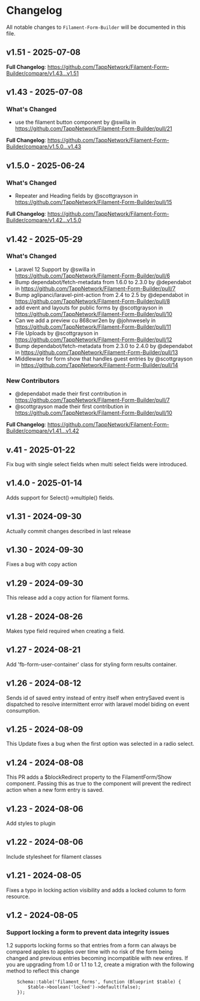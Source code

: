 # Changelog

All notable changes to `Filament-Form-Builder` will be documented in this file.

## v1.51 - 2025-07-08

**Full Changelog**: https://github.com/TappNetwork/Filament-Form-Builder/compare/v1.43...v1.51

## v1.43 - 2025-07-08

### What's Changed

* use the filament button component by @swilla in https://github.com/TappNetwork/Filament-Form-Builder/pull/21

**Full Changelog**: https://github.com/TappNetwork/Filament-Form-Builder/compare/v1.5.0...v1.43

## v1.5.0 - 2025-06-24

### What's Changed

* Repeater and Heading fields by @scottgrayson in https://github.com/TappNetwork/Filament-Form-Builder/pull/15

**Full Changelog**: https://github.com/TappNetwork/Filament-Form-Builder/compare/v1.42...v1.5.0

## v1.42 - 2025-05-29

### What's Changed

* Laravel 12 Support by @swilla in https://github.com/TappNetwork/Filament-Form-Builder/pull/6
* Bump dependabot/fetch-metadata from 1.6.0 to 2.3.0 by @dependabot in https://github.com/TappNetwork/Filament-Form-Builder/pull/7
* Bump aglipanci/laravel-pint-action from 2.4 to 2.5 by @dependabot in https://github.com/TappNetwork/Filament-Form-Builder/pull/8
* add event and layouts for public forms by @scottgrayson in https://github.com/TappNetwork/Filament-Form-Builder/pull/10
* Can we add a preview cu 868cwr2en by @johnwesely in https://github.com/TappNetwork/Filament-Form-Builder/pull/11
* File Uploads by @scottgrayson in https://github.com/TappNetwork/Filament-Form-Builder/pull/12
* Bump dependabot/fetch-metadata from 2.3.0 to 2.4.0 by @dependabot in https://github.com/TappNetwork/Filament-Form-Builder/pull/13
* Middleware for form show that handles guest entries by @scottgrayson in https://github.com/TappNetwork/Filament-Form-Builder/pull/14

### New Contributors

* @dependabot made their first contribution in https://github.com/TappNetwork/Filament-Form-Builder/pull/7
* @scottgrayson made their first contribution in https://github.com/TappNetwork/Filament-Form-Builder/pull/10

**Full Changelog**: https://github.com/TappNetwork/Filament-Form-Builder/compare/v1.41...v1.42

## v.41 - 2025-01-22

Fix bug with single select fields when multi select fields were introduced.

## v1.4.0 - 2025-01-14

Adds support for Select()->multiple() fields.

## v1.31 - 2024-09-30

Actually commit changes described in last release

## v1.30 - 2024-09-30

Fixes a bug with copy action

## v1.29 - 2024-09-30

This release add a copy action for filament forms.

## v1.28 - 2024-08-26

Makes type field required when creating a field.

## v1.27 - 2024-08-21

Add 'fb-form-user-container' class for styling form results container.

## v1.26 - 2024-08-12

Sends id of saved entry instead of entry itself when entrySaved event is dispatched to resolve intermittent error with laravel model biding on event consumption.

## v1.25 - 2024-08-09

This Update fixes a bug when the first option was selected in a radio select.

## v1.24 - 2024-08-08

This PR adds a $blockRedirect property to the FilamentForm/Show component. Passing this as true to the component will prevent the redirect action when a new form entry is saved.

## v1.23 - 2024-08-06

Add styles to plugin

## v1.22 - 2024-08-06

Include stylesheet for filament classes

## v1.21 - 2024-08-05

Fixes a typo in locking action visibility and adds a locked column to form resource.

## v1.2 - 2024-08-05

### Support locking a form to prevent data integrity issues

1.2 supports locking forms so that entries from a form can always be compared apples to apples over time with no risk of the form being changed and previous entries becoming incompatible with new entires. If you are upgrading from 1.0 or 1.1 to 1.2, create a migration with the following method to reflect this change

```
    Schema::table('filament_forms', function (Blueprint $table) {
        $table->boolean('locked')->default(false);
    });


















```